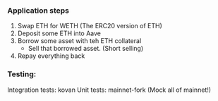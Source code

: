 ### Application steps
1. Swap ETH for WETH (The ERC20 version of ETH)
2. Deposit some ETH into Aave
3. Borrow some asset with teh ETH collateral
    - Sell that borrowed asset. (Short selling)
4. Repay everything back

### Testing:
Integration tests: kovan
Unit tests: mainnet-fork (Mock all of mainnet!)